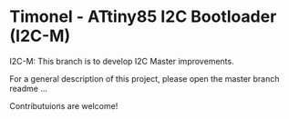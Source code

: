 Timonel - ATtiny85 I2C Bootloader (I2C-M)
=========================================

I2C-M: This branch is to develop I2C Master improvements.

For a general description of this project, please open the master branch readme ...

Contributuions are welcome!

